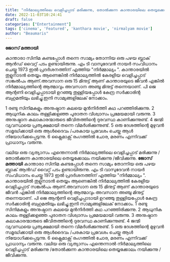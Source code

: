 ```yaml
---
title: "നിർമാല്യത്തിലെ വെളിച്ചപ്പാട് മരിക്കുന്നു, തോൽക്കുന്ന കാന്താരയിലെ തെയ്യക്കോലം നയിക്കുന്നു"
date: 2022-11-03T10:24:41
draft: false
categories: ["Entertainment"]
tags: ['cinema', 'Featured', 'kanthara movie', 'nirmalyam movie']
author: "Beaumaris"
---
```


<strong>ജോസ് മത്തായി </strong>

കാന്താരാ സിനിമ കണ്ടപ്പോൾ തന്നെ സാമ്യം തോന്നിയ ഒരു പഴയ ബ്ലാക് ആൻഡ് വൈറ്റ് പടം ഉണ്ടായിരുന്നു. എം ടി വാസുദേവൻ നായർ സംവിധാനം ചെയ്തു 1973 ഇൽ പ്രദർശനത്തിന് എത്തിയ "നിർമ്മാല്യം ". കാന്താരയിൽ തുളുനാടൻ തെയ്യം ആണെങ്കിൽ നിർമാല്യത്തിൽ കേരളീയ വെളിച്ചപ്പാട് സങ്കൽപം ആണ്.അവസാന ഒരു 15 മിനുട്ട് ആണ് കാന്താരയുടെ ജീവൻ എങ്കിൽ നിർമ്മാല്യത്തിന്റെ ആത്മാവും അവസാന അഞ്ചു മിനുട്ട് തന്നെയാണ്. പി ജെ ആന്റണി വെളിച്ചപ്പാടായി ഉറഞ്ഞു തുള്ളിയപ്പോൾ കേന്ദ്ര സർക്കാരിന്റ ബഹുമതിയും ലഭിച്ചു.ഇനി സാമ്യങ്ങളിലേക് നോക്കാം.

1 രണ്ടു സിനിമകളും അനുഷ്ഠാന കലയെ മുൻനിർത്തി കഥ പറഞ്ഞിരിക്കുന്നു.
2 ആധുനിക കാലം തള്ളിക്കളഞ്ഞ പുരാതന വിശ്വാസം പ്രമേയമായി വരുന്നു.
3 അനുഷ്ഠാന കലാകാരന്മാരുടെ ജീവിതത്തിന്റെ ദുരവസ്ഥ കാണിക്കുന്നുണ്ട്.
4 ജന്മി വ്യവസ്ഥയെ പ്രത്യക്ഷമായി തന്നെ വിമർശിക്കുന്നുണ്ട്.
5 ഒരു ദേശത്തിന്റെ മുഴുവൻ സമൃദ്ധിക്കായി ഒരു ആൾദൈവം /പരകായ പ്രവേശം ചെയ്ത ആൾ നിയോഗിക്കപ്പെടുന്നു.
6 ക്ലൈമാക്സ്‌ രംഗത്തിൽ ചോര, മരണം എന്നിവക്ക് പ്രാധാന്യം വരുന്നു.

വലിയ ഒരു വ്യത്യാസം എന്തെന്നാൽ നിർമാല്യത്തിലെ വെളിച്ചപ്പാട് മരിക്കുന്നു /തോൽക്കുന്ന കാന്താരയിലെ തെയ്യക്കോലം നയിക്കുന്നു /ജീവിക്കുന്നു.
**ജോസ് മത്തായി** കാന്താരാ സിനിമ കണ്ടപ്പോൾ തന്നെ സാമ്യം തോന്നിയ ഒരു പഴയ ബ്ലാക് ആൻഡ് വൈറ്റ് പടം ഉണ്ടായിരുന്നു. എം ടി വാസുദേവൻ നായർ സംവിധാനം ചെയ്തു 1973 ഇൽ പ്രദർശനത്തിന് എത്തിയ "നിർമ്മാല്യം ". കാന്താരയിൽ തുളുനാടൻ തെയ്യം ആണെങ്കിൽ നിർമാല്യത്തിൽ കേരളീയ വെളിച്ചപ്പാട് സങ്കൽപം ആണ്.അവസാന ഒരു 15 മിനുട്ട് ആണ് കാന്താരയുടെ ജീവൻ എങ്കിൽ നിർമ്മാല്യത്തിന്റെ ആത്മാവും അവസാന അഞ്ചു മിനുട്ട് തന്നെയാണ്. പി ജെ ആന്റണി വെളിച്ചപ്പാടായി ഉറഞ്ഞു തുള്ളിയപ്പോൾ കേന്ദ്ര സർക്കാരിന്റ ബഹുമതിയും ലഭിച്ചു.ഇനി സാമ്യങ്ങളിലേക് നോക്കാം. 1 രണ്ടു സിനിമകളും അനുഷ്ഠാന കലയെ മുൻനിർത്തി കഥ പറഞ്ഞിരിക്കുന്നു. 2 ആധുനിക കാലം തള്ളിക്കളഞ്ഞ പുരാതന വിശ്വാസം പ്രമേയമായി വരുന്നു. 3 അനുഷ്ഠാന കലാകാരന്മാരുടെ ജീവിതത്തിന്റെ ദുരവസ്ഥ കാണിക്കുന്നുണ്ട്. 4 ജന്മി വ്യവസ്ഥയെ പ്രത്യക്ഷമായി തന്നെ വിമർശിക്കുന്നുണ്ട്. 5 ഒരു ദേശത്തിന്റെ മുഴുവൻ സമൃദ്ധിക്കായി ഒരു ആൾദൈവം /പരകായ പ്രവേശം ചെയ്ത ആൾ നിയോഗിക്കപ്പെടുന്നു. 6 ക്ലൈമാക്സ്‌ രംഗത്തിൽ ചോര, മരണം എന്നിവക്ക് പ്രാധാന്യം വരുന്നു. വലിയ ഒരു വ്യത്യാസം എന്തെന്നാൽ നിർമാല്യത്തിലെ വെളിച്ചപ്പാട് മരിക്കുന്നു /തോൽക്കുന്ന കാന്താരയിലെ തെയ്യക്കോലം നയിക്കുന്നു /ജീവിക്കുന്നു.
